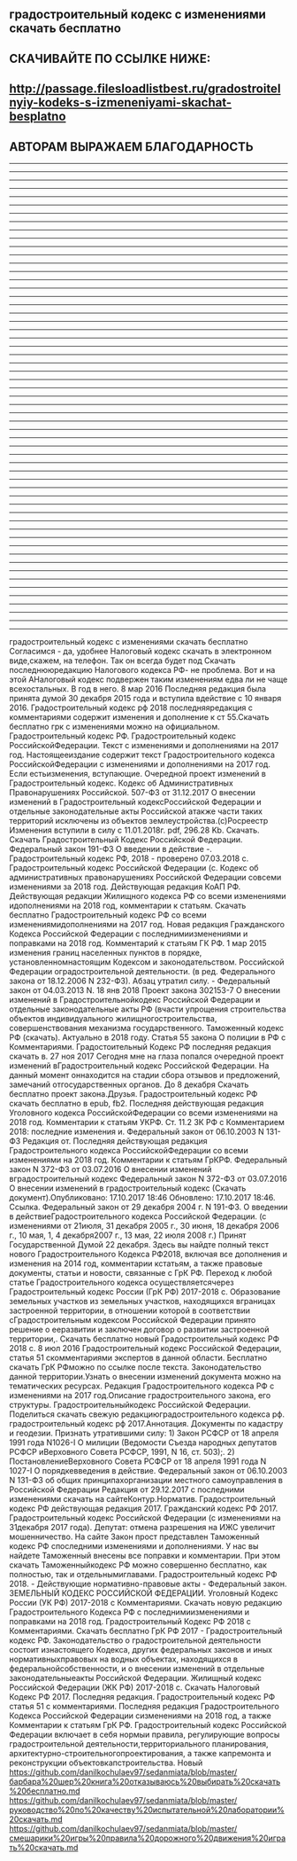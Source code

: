 градостроительный кодекс с изменениями скачать бесплатно
--------------------------------------------------
СКАЧИВАЙТЕ ПО ССЫЛКЕ НИЖЕ:
--------------------------------------------------
http://passage.filesloadlistbest.ru/gradostroitelnyiy-kodeks-s-izmeneniyami-skachat-besplatno
--------------------------------------------------
АВТОРАМ ВЫРАЖАЕМ БЛАГОДАРНОСТЬ
--------------------------------------------------
--------------------------------------------------
--------------------------------------------------
--------------------------------------------------
--------------------------------------------------
--------------------------------------------------
--------------------------------------------------
--------------------------------------------------
--------------------------------------------------
--------------------------------------------------
--------------------------------------------------
--------------------------------------------------
--------------------------------------------------
--------------------------------------------------
--------------------------------------------------
--------------------------------------------------
--------------------------------------------------
--------------------------------------------------
--------------------------------------------------
--------------------------------------------------
--------------------------------------------------
--------------------------------------------------
--------------------------------------------------
--------------------------------------------------
--------------------------------------------------
--------------------------------------------------
--------------------------------------------------
--------------------------------------------------
--------------------------------------------------
--------------------------------------------------
--------------------------------------------------
--------------------------------------------------
--------------------------------------------------
--------------------------------------------------
--------------------------------------------------
--------------------------------------------------
--------------------------------------------------
--------------------------------------------------
--------------------------------------------------
--------------------------------------------------
--------------------------------------------------
--------------------------------------------------
--------------------------------------------------
--------------------------------------------------
--------------------------------------------------
--------------------------------------------------
--------------------------------------------------
--------------------------------------------------
--------------------------------------------------
--------------------------------------------------
--------------------------------------------------
--------------------------------------------------
--------------------------------------------------
--------------------------------------------------
--------------------------------------------------
--------------------------------------------------
--------------------------------------------------
--------------------------------------------------
градостроительный кодекс с изменениями скачать бесплатно Согласимся - да, удобнее Налоговый кодекс скачать в электронном виде,скажем, на телефон. Так он всегда будет под  Скачать последнююредакцию Налогового кодекса РФ- не проблема. Вот и на этой  АНалоговый кодекс подвержен таким изменениям едва ли не чаще всехостальных. В год в него. 8 мар 2016  Последняя редакция была принята думой 30 декабря 2015 года и вступила вдействие с 10 января 2016. Градостроительный кодекс рф 2018 последняяредакция с комментариями содержит изменения и дополнение к ст 55.Скачать бесплатно грк с изменениями можно на официальном. Градостроительный кодекс РФ. Градостроительный кодекс РоссийскойФедерации. Текст с изменениями и дополнениями на 2017 год. Настоящееиздание содержит текст Градостроительного кодекса РоссийскойФедерации с изменениями и дополнениями на 2017 год. Если естьизменения, вступающие. Очередной проект изменений в Градостроительный кодекс. Кодекс об Административных Правонарушениях Российской. 507-ФЗ от 31.12.2017 О внесении изменений в Градостроительный кодексРоссийской Федерации и отдельные законодательные акты Российской  атакже части таких территорий исключены из объектов землеустройства.(с)Росреестр Изменения вступили в силу с 11.01.2018г. pdf, 296.28 Kb. Скачать. Скачать Градостроительный Кодекс Российской Федерации. Федеральный закон 191-ФЗ О введении в действие  -. Градостроительный кодекс РФ, 2018 - проверено 07.03.2018 с. Градостроительный кодекс Российской Федерации (с. Кодекс об административных правонарушениях Российской Федерации совсеми изменениями за 2018 год. Действующая редакция КоАП РФ. Действующая редакции Жилищного кодекса РФ со всеми изменениями идополнениями на 2018 год, комментарии к статьям. Скачать бесплатно Градостроительный кодекс РФ со всеми изменениямидополнениями на 2017 год. Новая редакция Гражданского Кодекса Российской Федерации с последнимиизменениями и поправками на 2018 год. Комментарий к статьям ГК РФ.
1 мар 2015  изменения границ населенных пунктов в порядке, установленномнастоящим Кодексом и законодательством. Российской Федерации оградостроительной деятельности. (в ред. Федерального закона от 18.12.2006 N 232-ФЗ). Абзац утратил силу. - Федеральный закон от 04.03.2013 N. 18 янв 2018  Проект закона  302153-7 О внесении изменений в Градостроительнойкодекс Российской Федерации и отдельные законодательные акты РФ (вчасти упрощения строительства объектов индивидуального жилищногостроительства, совершенствования механизма государственного. Таможенный кодекс РФ (скачать). Актуально в 2018 году. Статья 55 закона О полиции в РФ с Комментариями. Градостоительный Кодекс РФ последняя редакция скачать в. 27 ноя 2017  Сегодня мне на глаза попался очередной проект изменений вГрадостроительный кодекс Российской Федерации. На данный момент оннаходится на стадии сбора отзывов и предложений, замечаний отгосударственных органов. До 8 декабря  Скачать бесплатно проект закона.Друзья. Градостроительный кодекс РФ  скачать бесплатно в epub, fb2. Последняя действующая редакция Уголовного кодекса РоссийскойФедерации со всеми изменениями на 2018 год. Комментарии к статьям УКРФ. Ст. 11.2 ЗК РФ с Комментарием 2018: последние изменения и. Федеральный закон от 06.10.2003 N 131-ФЗ  Редакция от. Последняя действующая редакция Градостроительного кодекса РоссийскойФедерации со всеми изменениями на 2018 год. Комментарии к статьям ГрКРФ. Федеральный закон N 372-ФЗ от 03.07.2016 О внесении изменений вградостроительный кодекс Федеральный закон N 372-ФЗ от 03.07.2016 О внесении изменений в градостроительный кодекс (Скачать документ).Опубликовано: 17.10.2017 18:46 Обновлено: 17.10.2017 18:46. Ссылка. Федеральный закон от 29 декабря 2004 г. N 191-ФЗ. О введении в действиеГрадостроительного кодекса Российской Федерации. (с изменениями от 21июля, 31 декабря 2005 г., 30 июня, 18 декабря 2006 г., 10 мая, 1, 4 декабря2007 г., 13 мая, 22 июля 2008 г.) Принят Государственной Думой 22 декабря. Здесь вы найдте полный текст нового Градостроительного Кодекса РФ2018, включая все дополнения и изменения на 2014 год, комментарии кстатьям, а также правовые документы, статьи и новости, связанные с ГрК РФ. Переход к любой статье Градостроительного кодекса осуществляетсячерез
Градостроительный кодекс России (ГрК РФ) 2017-2018 с. Образование земельных участков из земельных участков, находящихся вграницах застроенной территории, в отношении которой в соответствии сГрадостроительным кодексом Российской Федерации принято решение о ееразвитии и заключен договор о развитии застроенной территории,. Скачать бесплатно новый Градостроительный кодекс РФ 2018 с. 8 июл 2016  Градостроительный кодекс Российской Федерации, статья 51 скомментариями экспертов в данной области.  Бесплатно скачать ГрК РФможно по ссылке после текста. Законодательство данной  территории.Узнать о внесении изменений документа можно на тематических ресурсах. Редакция Градостроительного кодекса РФ с изменениями на 2017 год.Описание градостроительного закона, его структуры.  Градостроительныйкодекс Российской Федерации. Поделиться скачать свежую редакциюградостроительного кодекса рф. градостроительный кодекс рф 2017.Аннотация. Документы по кадастру и геодезии. Признать утратившими силу: 1) Закон РСФСР от 18 апреля 1991 года N1026-I О милиции (Ведомости Съезда народных депутатов РСФСР иВерховного Совета РСФСР, 1991, N 16, ст. 503);. 2) ПостановлениеВерховного Совета РСФСР от 18 апреля 1991 года N 1027-I О порядкевведения в действие. Федеральный закон от 06.10.2003 N 131-ФЗ об общих принципахорганизации местного самоуправления в Российской Федерации Редакция от 29.12.2017  с последними изменениями скачать на сайтеКонтур.Норматив. Градостроительный кодекс РФ действующая редакция 2017. Гражданский кодекс РФ 2017. Градостроительный кодекс Российской Федерации (с изменениями на 31декабря 2017 года). Депутат: отмена разрешения на ИЖС увеличит мошенничество. На сайте Закон прост представлен Таможенный кодекс РФ  споследними изменениями и дополнениями. У нас вы найдете Таможенный внесены все поправки и комментарии. При этом скачать Таможенныйкодекс РФ  можно совершенно бесплатно, как полностью, так и отдельнымиглавами. Градостроительный кодекс РФ 2018. -
Действующие нормативно-правовые акты - Федеральный закон. ЗЕМЕЛЬНЫЙ КОДЕКС РОССИЙСКОЙ ФЕДЕРАЦИИ. Уголовный Кодекс России (УК РФ) 2017-2018 с Комментариями. Скачать новую редакцию Градостроительного Кодекса РФ с последнимиизменениями и поправками на 2018 год. Градостроительный Кодекс РФ 2018 с Комментариями. Скачать бесплатно ГрК РФ 2017 - Градостроительный кодекс РФ. Законодательство о градостроительной деятельности состоит изнастоящего Кодекса, других федеральных законов и иных нормативныхправовых  на водных объектах, находящихся в федеральнойсобственности, и о внесении изменений в отдельные законодательныеакты Российской Федерации. Жилищный кодекс Российской Федерации (ЖК РФ) 2017-2018 с. Скачать Налоговый Кодекс РФ 2017. Последняя редакция. Градостроительный кодекс РФ статья 51 с комментариями. Последняя редакция Градостроительного Кодекса Российской Федерации сизменениями на 2018 год, а также Комментарии к статьям ГрК РФ. Градостроительный кодекс Российской Федерации  включает в себя нормыи правила, регулирующие вопросы градостроительной деятельности,территориального планирования, архитектурно-строительногопроектирования, а также капремонта и реконструкции объектовкапстроительства. Новый
https://github.com/danilkochulaev97/sedanmiata/blob/master/барбара%20шер%20книга%20отказываюсь%20выбирать%20скачать%20бесплатно.md
https://github.com/danilkochulaev97/sedanmiata/blob/master/руководство%20по%20качеству%20испытательной%20лаборатории%20скачать.md
https://github.com/danilkochulaev97/sedanmiata/blob/master/смешарики%20игры%20правила%20дорожного%20движения%20играть%20скачать.md